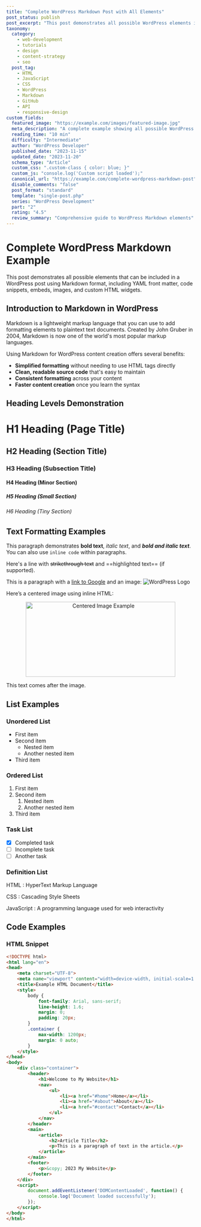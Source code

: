 ```yaml
---
title: "Complete WordPress Markdown Post with All Elements"
post_status: publish
post_excerpt: "This post demonstrates all possible WordPress elements including YAML front matter, code snippets, embeds, images, and custom HTML widgets."
taxonomy:
  category:
    - web-development
    - tutorials
    - design
    - content-strategy
    - seo
  post_tag:
    - HTML
    - JavaScript
    - CSS
    - WordPress
    - Markdown
    - GitHub
    - API
    - responsive-design
custom_fields:
  featured_image: "https://example.com/images/featured-image.jpg"
  meta_description: "A complete example showing all possible WordPress elements in Markdown format"
  reading_time: "10 min"
  difficulty: "Intermediate"
  author: "WordPress Developer"
  published_date: "2023-11-15"
  updated_date: "2023-11-20"
  schema_type: "Article"
  custom_css: ".custom-class { color: blue; }"
  custom_js: "console.log('Custom script loaded');"
  canonical_url: "https://example.com/complete-wordpress-markdown-post"
  disable_comments: "false"
  post_format: "standard"
  template: "single-post.php"
  series: "WordPress Development"
  part: "2"
  rating: "4.5"
  review_summary: "Comprehensive guide to WordPress Markdown elements"
---
```


# Complete WordPress Markdown Example

This post demonstrates all possible elements that can be included in a WordPress post using Markdown format, including YAML front matter, code snippets, embeds, images, and custom HTML widgets.

## Introduction to Markdown in WordPress

Markdown is a lightweight markup language that you can use to add formatting elements to plaintext text documents. Created by John Gruber in 2004, Markdown is now one of the world's most popular markup languages.

Using Markdown for WordPress content creation offers several benefits:

- **Simplified formatting** without needing to use HTML tags directly
- **Clean, readable source code** that's easy to maintain
- **Consistent formatting** across your content
- **Faster content creation** once you learn the syntax

## Heading Levels Demonstration

# H1 Heading (Page Title)

## H2 Heading (Section Title)

### H3 Heading (Subsection Title)

#### H4 Heading (Minor Section)

##### H5 Heading (Small Section)

###### H6 Heading (Tiny Section)

## Text Formatting Examples

This paragraph demonstrates **bold text**, *italic text*, and ***bold and italic text***. You can also use `inline code` within paragraphs.

Here's a line with ~~strikethrough text~~ and ==highlighted text== (if supported).

This is a paragraph with a [link to Google](https://www.google.com) and an image: ![WordPress Logo](https://s.w.org/style/images/about/WordPress-logotype-standard.png)


Here’s a centered image using inline HTML:

<p align="center">
  <img src="https://s.w.org/style/images/about/WordPress-logotype-standard.png?text=Centered+Image" alt="Centered Image Example" width="400" height="200">
</p>

This text comes after the image.



## List Examples

### Unordered List

- First item
- Second item
  - Nested item
  - Another nested item
- Third item

### Ordered List

1. First item
2. Second item
   1. Nested item
   2. Another nested item
3. Third item

### Task List

- [x] Completed task
- [ ] Incomplete task
- [ ] Another task

### Definition List

HTML
: HyperText Markup Language

CSS
: Cascading Style Sheets

JavaScript
: A programming language used for web interactivity

## Code Examples

### HTML Snippet

```html
<!DOCTYPE html>
<html lang="en">
<head>
    <meta charset="UTF-8">
    <meta name="viewport" content="width=device-width, initial-scale=1.0">
    <title>Example HTML Document</title>
    <style>
        body {
            font-family: Arial, sans-serif;
            line-height: 1.6;
            margin: 0;
            padding: 20px;
        }
        .container {
            max-width: 1200px;
            margin: 0 auto;
        }
    </style>
</head>
<body>
    <div class="container">
        <header>
            <h1>Welcome to My Website</h1>
            <nav>
                <ul>
                    <li><a href="#home">Home</a></li>
                    <li><a href="#about">About</a></li>
                    <li><a href="#contact">Contact</a></li>
                </ul>
            </nav>
        </header>
        <main>
            <article>
                <h2>Article Title</h2>
                <p>This is a paragraph of text in the article.</p>
            </article>
        </main>
        <footer>
            <p>&copy; 2023 My Website</p>
        </footer>
    </div>
    <script>
        document.addEventListener('DOMContentLoaded', function() {
            console.log('Document loaded successfully');
        });
    </script>
</body>
</html>
